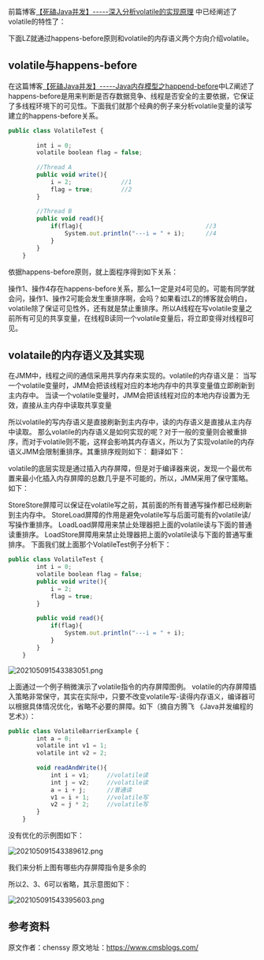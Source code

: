 


前篇博客[【死磕Java并发】-----深入分析volatile的实现原理](http://cmsblogs.com/?p=2092) 中已经阐述了volatile的特性了：

下面LZ就通过happens-before原则和volatile的内存语义两个方向介绍volatile。

## volatile与happens-before

在这篇博客[【死磕Java并发】-----Java内存模型之happend-before](http://cmsblogs.com/?p=2102)中LZ阐述了happens-before是用来判断是否存数据竞争、线程是否安全的主要依据，它保证了多线程环境下的可见性。下面我们就那个经典的例子来分析volatile变量的读写建立的happens-before关系。

```js 
public class VolatileTest {
    
        int i = 0;
        volatile boolean flag = false;
    
        //Thread A
        public void write(){
            i = 2;              //1
            flag = true;        //2
        }
    
        //Thread B
        public void read(){
            if(flag){                                   //3
                System.out.println("---i = " + i);      //4
            }
        }
    }
```

依据happens-before原则，就上面程序得到如下关系：

操作1、操作4存在happens-before关系，那么1一定是对4可见的。可能有同学就会问，操作1、操作2可能会发生重排序啊，会吗？如果看过LZ的博客就会明白，volatile除了保证可见性外，还有就是禁止重排序。所以A线程在写volatile变量之前所有可见的共享变量，在线程B读同一个volatile变量后，将立即变得对线程B可见。

## volataile的内存语义及其实现

在JMM中，线程之间的通信采用共享内存来实现的。volatile的内存语义是：
当写一个volatile变量时，JMM会把该线程对应的本地内存中的共享变量值立即刷新到主内存中。 当读一个volatile变量时，JMM会把该线程对应的本地内存设置为无效，直接从主内存中读取共享变量

所以volatile的写内存语义是直接刷新到主内存中，读的内存语义是直接从主内存中读取。 那么volatile的内存语义是如何实现的呢？对于一般的变量则会被重排序，而对于volatile则不能，这样会影响其内存语义，所以为了实现volatile的内存语义JMM会限制重排序。其重排序规则如下： 翻译如下：

volatile的底层实现是通过插入内存屏障，但是对于编译器来说，发现一个最优布置来最小化插入内存屏障的总数几乎是不可能的，所以，JMM采用了保守策略。如下：

StoreStore屏障可以保证在volatile写之前，其前面的所有普通写操作都已经刷新到主内存中。 StoreLoad屏障的作用是避免volatile写与后面可能有的volatile读/写操作重排序。 LoadLoad屏障用来禁止处理器把上面的volatile读与下面的普通读重排序。 LoadStore屏障用来禁止处理器把上面的volatile读与下面的普通写重排序。 下面我们就上面那个VolatileTest例子分析下：

```js 
public class VolatileTest {
        int i = 0;
        volatile boolean flag = false;
        public void write(){
            i = 2;
            flag = true;
        }
    
        public void read(){
            if(flag){
                System.out.println("---i = " + i);
            }
        }
    }
```

![202105091543383051.png](https://gitee.com/hezhiyuan007/java-study/raw/master/images/Concurrent3/ee2bc9ce-71e0-4d20-aa9b-4432687e5390.png)

上面通过一个例子稍微演示了volatile指令的内存屏障图例。 volatile的内存屏障插入策略非常保守，其实在实际中，只要不改变volatile写-读得内存语义，编译器可以根据具体情况优化，省略不必要的屏障。如下（摘自方腾飞 《Java并发编程的艺术》）：

```js 
public class VolatileBarrierExample {
        int a = 0;
        volatile int v1 = 1;
        volatile int v2 = 2;
    
        void readAndWrite(){
            int i = v1;     //volatile读
            int j = v2;     //volatile读
            a = i + j;      //普通读
            v1 = i + 1;     //volatile写
            v2 = j * 2;     //volatile写
        }
    }
```

没有优化的示例图如下：

![202105091543389612.png](https://gitee.com/hezhiyuan007/java-study/raw/master/images/Concurrent3/0797666f-7666-4e21-89e8-273bb2b31e5c.png)

我们来分析上图有哪些内存屏障指令是多余的

所以2、3、6可以省略，其示意图如下：

![202105091543395603.png](https://gitee.com/hezhiyuan007/java-study/raw/master/images/Concurrent3/9a55d1df-9017-48c7-90b4-a3a4e2f6c8a6.png)

## 参考资料






原文作者：chenssy 原文地址：https://www.cmsblogs.com/